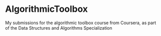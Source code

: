 # AlgorithmicToolbox
My submissions for the algorithmic toolbox course from Coursera, as part of the Data Structures and Algorithms Specialization
